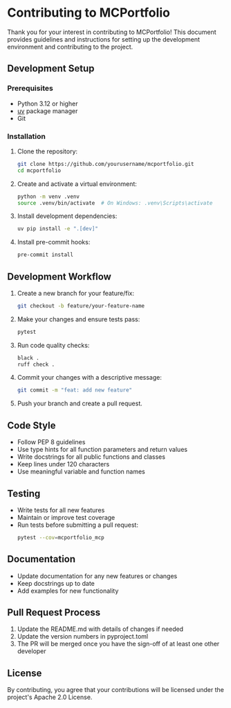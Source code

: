 # Contributing to MCPortfolio

Thank you for your interest in contributing to MCPortfolio! This document provides guidelines and instructions for setting up the development environment and contributing to the project.

## Development Setup

### Prerequisites

- Python 3.12 or higher
- [uv](https://github.com/astral-sh/uv) package manager
- Git

### Installation

1. Clone the repository:
   ```bash
   git clone https://github.com/yourusername/mcportfolio.git
   cd mcportfolio
   ```

2. Create and activate a virtual environment:
   ```bash
   python -m venv .venv
   source .venv/bin/activate  # On Windows: .venv\Scripts\activate
   ```

3. Install development dependencies:
   ```bash
   uv pip install -e ".[dev]"
   ```

4. Install pre-commit hooks:
   ```bash
   pre-commit install
   ```

## Development Workflow

1. Create a new branch for your feature/fix:
   ```bash
   git checkout -b feature/your-feature-name
   ```

2. Make your changes and ensure tests pass:
   ```bash
   pytest
   ```

3. Run code quality checks:
   ```bash
   black .
   ruff check .
   ```

4. Commit your changes with a descriptive message:
   ```bash
   git commit -m "feat: add new feature"
   ```

5. Push your branch and create a pull request.

## Code Style

- Follow PEP 8 guidelines
- Use type hints for all function parameters and return values
- Write docstrings for all public functions and classes
- Keep lines under 120 characters
- Use meaningful variable and function names

## Testing

- Write tests for all new features
- Maintain or improve test coverage
- Run tests before submitting a pull request:
  ```bash
  pytest --cov=mcportfolio_mcp
  ```

## Documentation

- Update documentation for any new features or changes
- Keep docstrings up to date
- Add examples for new functionality

## Pull Request Process

1. Update the README.md with details of changes if needed
2. Update the version numbers in pyproject.toml
3. The PR will be merged once you have the sign-off of at least one other developer

## License

By contributing, you agree that your contributions will be licensed under the project's Apache 2.0 License. 